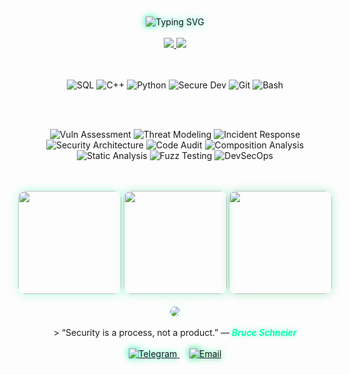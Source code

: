 <div align="center">
  <br><br>
  <img src="https://readme-typing-svg.demolab.com?font=Fira+Code&weight=800&size=34&pause=1000&color=00FFAA&center=true&vCenter=true&width=520&height=90&lines=Daniil+Nazipov;Cybersecurity+Specialist;" alt="Typing SVG" style="filter: drop-shadow(0 0 6px #00ffaa);" />
  <br><br>
  <a href="https://t.me/iamnazipov1" target="_blank">
    <img src="https://img.shields.io/badge/Telegram-00E676?style=for-the-badge&logo=telegram&logoColor=000&labelColor=00C853" />
  </a>
  <a href="mailto:daniil.nazipov2001@yandex.ru">
    <img src="https://img.shields.io/badge/Email-00C853?style=for-the-badge&logo=gmail&logoColor=fff&labelColor=00897B" />
  </a>
  <br><br><br>
  <p>
    <img src="https://img.shields.io/badge/SQL-00C853?style=flat-square&logo=postgresql&logoColor=white&label=SQL&colorA=004D40&colorB=00C853" alt="SQL" />
    <img src="https://img.shields.io/badge/C%2B%2B-00E676?style=flat-square&logo=c%2B%2B&logoColor=000&label=C%2B%2B&colorA=004D40&colorB=00E676" alt="C++" />
    <img src="https://img.shields.io/badge/Python-00E676?style=flat-square&logo=python&logoColor=fff&label=Python&colorA=004D40&colorB=00E676" alt="Python" />
    <img src="https://img.shields.io/badge/SecureDev-00C853?style=flat-square&logo=lock&logoColor=fff&label=Secure+Dev&colorA=004D40&colorB=00C853" alt="Secure Dev" />
    <img src="https://img.shields.io/badge/Git-00E676?style=flat-square&logo=git&logoColor=fff&label=Git&colorA=004D40&colorB=00E676" alt="Git" />
    <img src="https://img.shields.io/badge/Bash-00C853?style=flat-square&logo=gnubash&logoColor=fff&label=Bash&colorA=004D40&colorB=00C853" alt="Bash" />
  </p>
  <br><br>
 <p>
    <img src="https://img.shields.io/badge/Vulnerability_Assessment-00FFAA?style=flat-square&logo=bug&logoColor=000&label=Vuln+Assessment" alt="Vuln Assessment" />
    <img src="https://img.shields.io/badge/Threat_Modeling-00C853?style=flat-square&logo=shield&logoColor=fff&label=Threat+Modeling" alt="Threat Modeling" />
    <img src="https://img.shields.io/badge/Incident_Response-00FFAA?style=flat-square&logo=response&logoColor=000&label=Incident+Response" alt="Incident Response" />
    <img src="https://img.shields.io/badge/Security_Architecture-00E676?style=flat-square&logo=aws&logoColor=fff&label=Sec+Architecture" alt="Security Architecture" />
    <img src="https://img.shields.io/badge/Code_Audit-00C853?style=flat-square&logo=codepen&logoColor=fff&label=Code+Audit" alt="Code Audit" />
    <img src="https://img.shields.io/badge/SCA-00FFAA?style=flat-square&logo=snyk&logoColor=fff&label=Composition+Analysis" alt="Composition Analysis" />
    <img src="https://img.shields.io/badge/SAST-00E676?style=flat-square&logo=sonarqube&logoColor=fff&label=Static+Analysis" alt="Static Analysis" />
    <img src="https://img.shields.io/badge/Fuzzing-00C853?style=flat-square&logo=fuzzing&logoColor=fff&label=Fuzz+Testing" alt="Fuzz Testing" />
    <img src="https://img.shields.io/badge/DevSecOps-00FFAA?style=flat-square&logo=devsecops&logoColor=000&label=DevSecOps" alt="DevSecOps" />
  </p>
  <br><br>

  <!-- GitHub Stats -->
  <div align="center">
    <img height="165" src="https://github-readme-stats.vercel.app/api?username=imnazipov&show_icons=true&theme=green&count_private=true&include_all_commits=true&hide_border=true&bg_color=0D1117&title_color=00FFAA&icon_color=00E676&text_color=00C853" style="border-radius: 12px; box-shadow: 0 0 15px rgba(0, 255, 170, 0.3);" />
    <img height="165" src="https://github-readme-stats.vercel.app/api/top-langs/?username=imnazipov&layout=compact&theme=green&hide_border=true&bg_color=0D1117&title_color=00FFAA&text_color=00C853" style="border-radius: 12px; box-shadow: 0 0 15px rgba(0, 230, 118, 0.3);" />
    <img height="165" src="https://streak-stats.demolab.com?user=imnazipov&theme=green&border_radius=12&hide_border=true&background=0D1117&dates=00C853&currStreakNum=00FFAA&sideNums=00E676" style="border-radius: 12px; box-shadow: 0 0 15px rgba(0, 200, 83, 0.3);" />
  </div>
  <br>
  <!-- Activity Graph -->
  <img src="https://github-readme-activity-graph.vercel.app/graph?username=imnazipov&theme=github-compact&hide_border=true&area=true&line=00FFAA&point=00C853&color=00E676&bg_color=0D1117" style="border-radius: 16px; box-shadow: 0 0 25px rgba(0, 255, 170, 0.2);" />
  <br><br>
  > “Security is a process, not a product.” — <em style="color: #00FFAA; font-weight: 600; text-shadow: 0 0 8px rgba(0, 255, 170, 0.6);">Bruce Schneier</em>
  <br><br>
  <!-- Иконки контактов с неоновым свечением -->
  <a href="https://t.me/iamnazipov1" target="_blank">
    <img src="https://img.icons8.com/ios-filled/40/00ffaa/telegram-app.png" alt="Telegram" style="filter: drop-shadow(0 0 6px #00ffaa);" />
  </a>
  &nbsp;&nbsp;&nbsp;
  <a href="mailto:daniil.nazipov2001@yandex.ru">
    <img src="https://img.icons8.com/ios-filled/40/00e676/gmail.png" alt="Email" style="filter: drop-shadow(0 0 6px #00e676);" />
  </a>
  <br><br><br>
</div>

